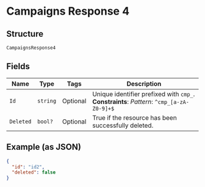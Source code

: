 
# Campaigns Response 4

## Structure

`CampaignsResponse4`

## Fields

| Name | Type | Tags | Description |
|  --- | --- | --- | --- |
| `Id` | `string` | Optional | Unique identifier prefixed with `cmp_`.<br>**Constraints**: *Pattern*: `^cmp_[a-zA-Z0-9]+$` |
| `Deleted` | `bool?` | Optional | True if the resource has been successfully deleted. |

## Example (as JSON)

```json
{
  "id": "id2",
  "deleted": false
}
```

